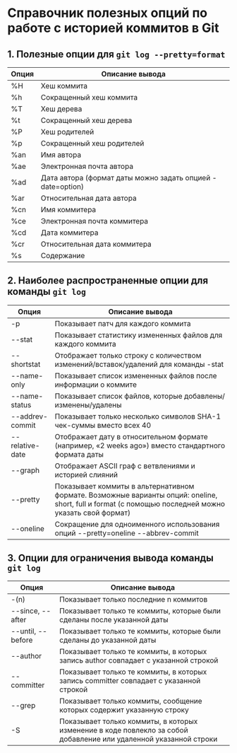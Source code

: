 # Справочник полезных опций по работе с историей коммитов в Git

## 1. Полезные опции для `git log --pretty=format`


| **Опция** | **Описание вывода**                                    |
|-------|------------------------------------------------------------|
| %H    | Хеш коммита                                                |
| %h    | Сокращенный хеш коммита                                    |
| %T    | Хеш дерева                                                 |
| %t    | Сокращенный хеш дерева                                     |
| %P    | Хеш родителей                                              |
| %p    | Сокращенный хеш родителей                                  |
| %an   | Имя автора                                                 |
| %ae   | Электронная почта автора                                   |
| %ad   | Дата автора (формат даты можно задать опцией -date=option) |
| %ar   | Относительная дата автора                                  |
| %cn   | Имя коммитера                                              |
| %ce   | Электронная почта коммитера                                |
| %cd   | Дата коммитера                                             |
| %cr   | Относительная дата коммитера                               |
| %s    | Содержание                                                 |

## 2. Наиболее распространенные опции для команды `git log`
| **Опция**            | **Описание вывода**                                                                                                                                      |
|------------------|------------------------------------------------------------------------------------------------------------------------------------------------------|
| -p               | Показывает патч для каждого коммита                                                                                                                  |
| --stat           | Показывает статистику измененных файлов для каждого коммита                                                                                          |
| --shortstat      | Отображает только строку с количеством изменений/вставок/удалений для команды -stat                                                                  |
| --name-only      | Показывает список измененных файлов после информации о коммите                                                                                       |
| --name-status    | Показывает список файлов, которые добавлены/изменены/удалены                                                                                         |
| --addrev-commit  | Показывает только несколько символов SHA-1 чек-суммы вместо всех 40                                                                                  |
| --relative-date| Отображает дату в относительном формате (например, «2 weeks ago») вместо стандартного формата даты                                                   |
| --graph          | Отображает ASCII граф с ветвлениями и историей слияний                                                                                               |
| --pretty         | Показывает коммиты в альтернативном формате. Возможные варианты опций: oneline, short, full и format (с помощью последней можно указать свой формат) |
| --oneline        | Сокращение для одноименного использования опций --pretty=oneline --abbrev-commit                                                                     |



## 3. Опции для ограничения вывода команды `git log`
|     **Опция**     | **Описание вывода**                                                                                               |
|-------------------|-------------------------------------------------------------------------------------------------------------------|
| -(n)              | Показывает только последние n коммитов                                                                            |
| --since, --after  | Показывает только те коммиты, которые были сделаны после указанной даты                                           |
| --until, --before | Показывает только те коммиты, которые были сделаны до указанной даты                                              |
| --author          | Показывает только те коммиты, в которых запись author совпадает с указанной строкой                               |
| --committer       | Показывает только те коммиты, в которых запись committer совпадает с указанной строкой                            |
| --grep            | Показывает только коммиты, сообщение которых содержит указанную строку                                            |
| -S                | Показывает только коммиты, в которых изменение в коде повлекло за собой добавление или удаленной указанной строки |
